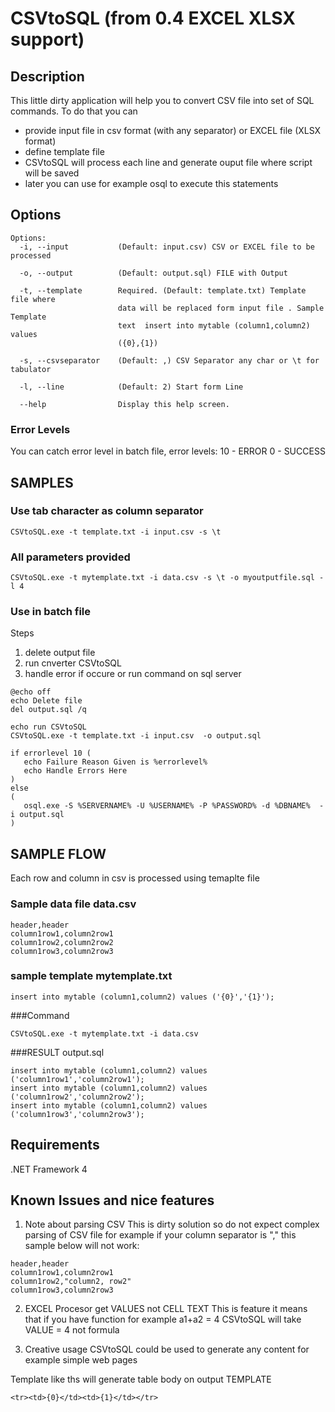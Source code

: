 # CSVtoSQL  (from 0.4 EXCEL XLSX support)

## Description

This little dirty application will help you to convert CSV file into set of SQL commands.
To do that you can

- provide input file in csv format (with any separator) or EXCEL file (XLSX format)
- define template file
- CSVtoSQL will process each line and generate ouput file where script will be saved
- later you can use for example osql to execute this statements

## Options

~~~
Options:
  -i, --input           (Default: input.csv) CSV or EXCEL file to be processed 

  -o, --output          (Default: output.sql) FILE with Output

  -t, --template        Required. (Default: template.txt) Template file where
                        data will be replaced form input file . Sample Template
                        text  insert into mytable (column1,column2) values
                        ({0},{1})

  -s, --csvseparator    (Default: ,) CSV Separator any char or \t for tabulator

  -l, --line            (Default: 2) Start form Line

  --help                Display this help screen.
~~~  
  
### Error Levels
You can catch error level in batch file, error levels:
10 - ERROR
0 - SUCCESS

## SAMPLES

### Use tab character as column separator
~~~
CSVtoSQL.exe -t template.txt -i input.csv -s \t
~~~

### All parameters provided
~~~
CSVtoSQL.exe -t mytemplate.txt -i data.csv -s \t -o myoutputfile.sql -l 4
~~~

### Use in  batch file
Steps

1. delete output file
2. run cnverter CSVtoSQL
3. handle error if occure or run command on sql server

~~~
@echo off
echo Delete file
del output.sql /q

echo run CSVtoSQL
CSVtoSQL.exe -t template.txt -i input.csv  -o output.sql

if errorlevel 10 (
   echo Failure Reason Given is %errorlevel%
   echo Handle Errors Here
) 
else
(   
   osql.exe -S %SERVERNAME% -U %USERNAME% -P %PASSWORD% -d %DBNAME%  -i output.sql
)
~~~


## SAMPLE FLOW
Each row and column in csv is processed using temaplte file 

### Sample data file data.csv
~~~
header,header
column1row1,column2row1
column1row2,column2row2
column1row3,column2row3
~~~

### sample template mytemplate.txt 
~~~
insert into mytable (column1,column2) values ('{0}','{1}');
~~~

###Command
~~~
CSVtoSQL.exe -t mytemplate.txt -i data.csv 
~~~

###RESULT  output.sql
~~~
insert into mytable (column1,column2) values ('column1row1','column2row1');
insert into mytable (column1,column2) values ('column1row2','column2row2');
insert into mytable (column1,column2) values ('column1row3','column2row3');
~~~


## Requirements
.NET Framework 4

## Known Issues and nice features
1. Note about parsing CSV
This is dirty solution so do not expect complex parsing of CSV file
for example if your column separator is "," this sample below will not work:

~~~
header,header
column1row1,column2row1
column1row2,"column2, row2"
column1row3,column2row3
~~~

2. EXCEL Procesor get VALUES not CELL TEXT
This is feature it means that if you have function for example a1+a2 = 4 CSVtoSQL will take VALUE = 4 not formula

3. Creative usage
CSVtoSQL could be used to generate any content for example simple web pages 

Template like ths will generate table body on output 
TEMPLATE
~~~
<tr><td>{0}</td><td>{1}</td></tr>
~~~

